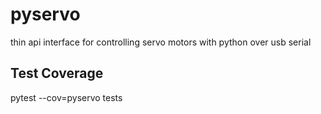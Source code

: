 # pyservo
thin api interface for controlling servo motors with python over usb serial

## Test Coverage
pytest --cov=pyservo tests
